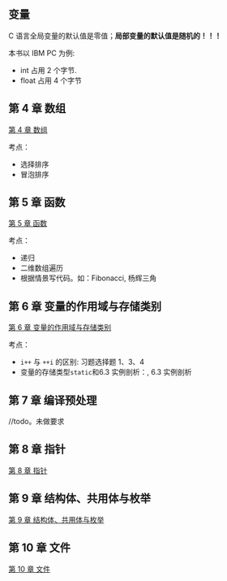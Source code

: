## 变量

C 语言全局变量的默认值是零值；**局部变量的默认值是随机的！！！**

本书以 IBM PC 为例:
- int 占用 2 个字节.
- float 占用 4 个字节

## 第 4 章 数组

[第 4 章 数组](code/chapter-4-array/README.md)

考点：

- 选择排序
- 冒泡排序

## 第 5 章 函数

[第 5 章 函数](code/chapter-5-function/README.md)

考点：

- 递归
- 二维数组遍历
- 根据情景写代码。如：Fibonacci, 杨辉三角

## 第 6 章 变量的作用域与存储类别

[第 6 章 变量的作用域与存储类别](code/chapter-6-variable/README.md)

考点：

- `i++` 与 `++i` 的区别: 习题选择题 1、3、4
- 变量的存储类型`static`和6.3 实例剖析：, 6.3 实例剖析

## 第 7 章 编译预处理

//todo。未做要求

## 第 8 章 指针

[第 8 章 指针](code/chapter-8-pointer/README.md)

## 第 9 章 结构体、共用体与枚举

[第 9 章 结构体、共用体与枚举](code/chapter-9-struct/README.md)

## 第 10 章 文件

[第 10 章 文件](code/chapter-10-file/README.md)